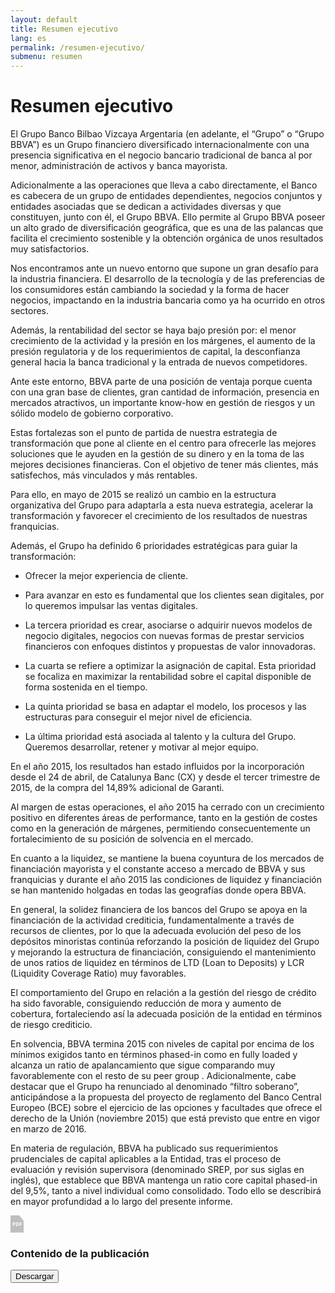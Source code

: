```yaml
---
layout: default
title: Resumen ejecutivo
lang: es
permalink: /resumen-ejecutivo/
submenu: resumen
---
```


# Resumen ejecutivo

El Grupo Banco Bilbao Vizcaya Argentaria (en adelante, el “Grupo” o
“Grupo BBVA”) es un Grupo financiero diversificado internacionalmente
con una presencia significativa en el negocio bancario tradicional de
banca al por menor, administración de activos y banca mayorista.

Adicionalmente a las operaciones que lleva a cabo directamente, el Banco
es cabecera de un grupo de entidades dependientes, negocios conjuntos y
entidades asociadas que se dedican a actividades diversas y que
constituyen, junto con él, el Grupo BBVA. Ello permite al Grupo BBVA
poseer un alto grado de diversificación geográfica, que es una de las
palancas que facilita el crecimiento sostenible y la obtención orgánica
de unos resultados muy satisfactorios.

Nos encontramos ante un nuevo entorno que supone un gran desafío para la
industria financiera. El desarrollo de la tecnología y de las
preferencias de los consumidores están cambiando la sociedad y la forma
de hacer negocios, impactando en la industria bancaria como ya ha
ocurrido en otros sectores.

Además, la rentabilidad del sector se haya bajo presión por: el menor
crecimiento de la actividad y la presión en los márgenes, el aumento de
la presión regulatoria y de los requerimientos de capital, la
desconfianza general hacia la banca tradicional y la entrada de nuevos
competidores.

Ante este entorno, BBVA parte de una posición de ventaja porque cuenta
con una gran base de clientes, gran cantidad de información, presencia
en mercados atractivos, un importante know-how en gestión de riesgos y
un sólido modelo de gobierno corporativo.

Estas fortalezas son el punto de partida de nuestra estrategia de
transformación que pone al cliente en el centro para ofrecerle las
mejores soluciones que le ayuden en la gestión de su dinero y en la toma
de las mejores decisiones financieras. Con el objetivo de tener más
clientes, más satisfechos, más vinculados y más rentables.

Para ello, en mayo de 2015 se realizó un cambio en la estructura
organizativa del Grupo para adaptarla a esta nueva estrategia, acelerar
la transformación y favorecer el crecimiento de los resultados de
nuestras franquicias.

Además, el Grupo ha definido 6 prioridades estratégicas para guiar la
transformación:

- Ofrecer la mejor experiencia de cliente.

- Para avanzar en esto es fundamental que los clientes sean digitales,
por lo queremos impulsar las ventas digitales.

- La tercera prioridad es crear, asociarse o adquirir nuevos modelos de
negocio digitales, negocios con nuevas formas de prestar servicios
financieros con enfoques distintos y propuestas de valor innovadoras.

- La cuarta se refiere a optimizar la asignación de capital. Esta
prioridad se focaliza en maximizar la rentabilidad sobre el capital
disponible de forma sostenida en el tiempo.

- La quinta prioridad se basa en adaptar el modelo, los procesos y las
estructuras para conseguir el mejor nivel de eficiencia.

- La última prioridad está asociada al talento y la cultura del Grupo.
Queremos desarrollar, retener y motivar al mejor equipo.

En el año 2015, los resultados han estado influidos por la incorporación
desde el 24 de abril, de Catalunya Banc (CX) y desde el tercer trimestre
de 2015, de la compra del 14,89% adicional de Garanti.

Al margen de estas operaciones, el año 2015 ha cerrado con un
crecimiento positivo en diferentes áreas de performance, tanto en la
gestión de costes como en la generación de márgenes, permitiendo
consecuentemente un fortalecimiento de su posición de solvencia en el
mercado.

En cuanto a la liquidez, se mantiene la buena coyuntura de los mercados
de financiación mayorista y el constante acceso a mercado de BBVA y sus
franquicias y durante el año 2015 las condiciones de liquidez y
financiación se han mantenido holgadas en todas las geografías donde
opera BBVA.

En general, la solidez financiera de los bancos del Grupo se apoya en la
financiación de la actividad crediticia, fundamentalmente a través de
recursos de clientes, por lo que la adecuada evolución del peso de los
depósitos minoristas continúa reforzando la posición de liquidez del
Grupo y mejorando la estructura de financiación, consiguiendo el
mantenimiento de unos ratios de liquidez en términos de LTD (Loan to
Deposits) y LCR (Liquidity Coverage Ratio) muy favorables.

El comportamiento del Grupo en relación a la gestión del riesgo de
crédito ha sido favorable, consiguiendo reducción de mora y aumento de
cobertura, fortaleciendo así la adecuada posición de la entidad en
términos de riesgo crediticio.

En solvencia, BBVA termina 2015 con niveles de capital por encima de los
mínimos exigidos tanto en términos phased-in como en fully loaded y
alcanza un ratio de apalancamiento que sigue comparando muy
favorablemente con el resto de su peer group . Adicionalmente, cabe
destacar que el Grupo ha renunciado al denominado “filtro soberano”,
anticipándose a la propuesta del proyecto de reglamento del Banco
Central Europeo (BCE) sobre el ejercicio de las opciones y facultades
que ofrece el derecho de la Unión (noviembre 2015) que está previsto que
entre en vigor en marzo de 2016.

En materia de regulación, BBVA ha publicado sus requerimientos
prudenciales de capital aplicables a la Entidad, tras el proceso de
evaluación y revisión supervisora (denominado SREP, por sus siglas en
inglés), que establece que BBVA mantenga un ratio core capital phased-in
del 9,5%, tanto a nivel individual como consolidado. Todo ello se
describirá en mayor profundidad a lo largo del presente informe.


<div class="mod-download">
  <div class="mod-downloadText">
    <svg width="22px" height="28px" viewBox="13 1113 22 28" version="1.1" xmlns="http://www.w3.org/2000/svg" xmlns:xlink="http://www.w3.org/1999/xlink">
      <g id="Group" stroke="none" stroke-width="1" fill="none" fill-rule="evenodd" transform="translate(13.000000, 1113.000000)">
        <polygon id="Path-2" fill="#BEBEBE" points="1.03018017e-06 0 14.000001 0 21.000001 8.5 21.000001 27.5065778 0 27.5065778"></polygon>
        <path d="M4.9296875,13.9765625 L5.328125,13.9765625 C5.7005227,13.9765625 5.97916574,13.9029955 6.1640625,13.7558594 C6.34895926,13.6087232 6.44140625,13.3945327 6.44140625,13.1132812 C6.44140625,12.8294257 6.36393307,12.6197923 6.20898438,12.484375 C6.05403568,12.3489577 5.81119957,12.28125 5.48046875,12.28125 L4.9296875,12.28125 L4.9296875,13.9765625 Z M7.6640625,13.0703125 C7.6640625,13.6848989 7.47200713,14.1549463 7.08789062,14.4804688 C6.70377412,14.8059912 6.15755563,14.96875 5.44921875,14.96875 L4.9296875,14.96875 L4.9296875,17 L3.71875,17 L3.71875,11.2890625 L5.54296875,11.2890625 C6.23568055,11.2890625 6.76236799,11.4381496 7.12304688,11.7363281 C7.48372576,12.0345067 7.6640625,12.4791637 7.6640625,13.0703125 Z M13.4804688,14.0898438 C13.4804688,15.0299526 13.2128933,15.7499975 12.6777344,16.25 C12.1425754,16.7500025 11.3697967,17 10.359375,17 L8.7421875,17 L8.7421875,11.2890625 L10.5351562,11.2890625 C11.4674526,11.2890625 12.1914037,11.5351538 12.7070312,12.0273438 C13.2226588,12.5195337 13.4804688,13.2070268 13.4804688,14.0898438 Z M12.2226562,14.1210938 C12.2226562,12.8945251 11.680995,12.28125 10.5976562,12.28125 L9.953125,12.28125 L9.953125,16 L10.4726562,16 C11.6393288,16 12.2226562,15.3737042 12.2226562,14.1210938 Z M15.8554688,17 L14.6640625,17 L14.6640625,11.2890625 L17.9375,11.2890625 L17.9375,12.28125 L15.8554688,12.28125 L15.8554688,13.7539062 L17.7929688,13.7539062 L17.7929688,14.7421875 L15.8554688,14.7421875 L15.8554688,17 Z" id="PDF"   fill="#FFFFFF"></path>
      </g>
    </svg>
    <h3>
      Contenido de la publicación
    </h3>
  </div>
  <button class="mod-downloadButton">
    Descargar
  </button>
</div>
